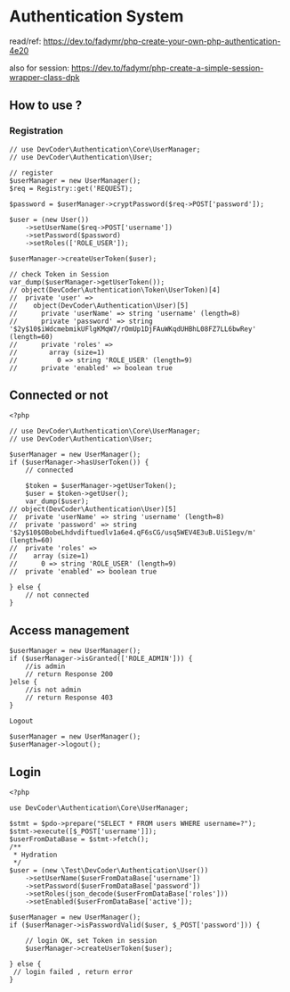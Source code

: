 # Authentication System

read/ref: https://dev.to/fadymr/php-create-your-own-php-authentication-4e20

also for session: https://dev.to/fadymr/php-create-a-simple-session-wrapper-class-dpk



## How to use ?


### Registration


    // use DevCoder\Authentication\Core\UserManager;
    // use DevCoder\Authentication\User;

    // register
    $userManager = new UserManager();
    $req = Registry::get('REQUEST);

    $password = $userManager->cryptPassword($req->POST['password']);
    
    $user = (new User())
        ->setUserName($req->POST['username'])
        ->setPassword($password)
        ->setRoles(['ROLE_USER']);

    $userManager->createUserToken($user);

    // check Token in Session
    var_dump($userManager->getUserToken());
    // object(DevCoder\Authentication\Token\UserToken)[4]
    //  private 'user' => 
    //    object(DevCoder\Authentication\User)[5]
    //      private 'userName' => string 'username' (length=8)
    //      private 'password' => string '$2y$10$iWdcmebmikUFlgKMqW7/rOmUp1DjFAuWKqdUHBhL08FZ7LL6bwRey' (length=60)
    //      private 'roles' => 
    //        array (size=1)
    //          0 => string 'ROLE_USER' (length=9)
    //      private 'enabled' => boolean true


## Connected or not

    <?php

    // use DevCoder\Authentication\Core\UserManager;
    // use DevCoder\Authentication\User;

    $userManager = new UserManager();
    if ($userManager->hasUserToken()) {
        // connected

        $token = $userManager->getUserToken();
        $user = $token->getUser();
        var_dump($user);
    // object(DevCoder\Authentication\User)[5]
    //  private 'userName' => string 'username' (length=8)
    //  private 'password' => string '$2y$10$OBobeLhdvdiftuedlv1a6e4.qF6sCG/usq5WEV4E3uB.UiS1egv/m' (length=60)
    //  private 'roles' => 
    //    array (size=1)
    //      0 => string 'ROLE_USER' (length=9)
    //  private 'enabled' => boolean true

    } else {
        // not connected
    }


## Access management

    $userManager = new UserManager();
    if ($userManager->isGranted(['ROLE_ADMIN'])) {
        //is admin
        // return Response 200
    }else {
        //is not admin
        // return Response 403
    }

    Logout

    $userManager = new UserManager();
    $userManager->logout();


## Login

    <?php

    use DevCoder\Authentication\Core\UserManager;

    $stmt = $pdo->prepare("SELECT * FROM users WHERE username=?");
    $stmt->execute([$_POST['username']]);
    $userFromDataBase = $stmt->fetch();
    /**
     * Hydration
     */
    $user = (new \Test\DevCoder\Authentication\User())
        ->setUserName($userFromDataBase['username'])
        ->setPassword($userFromDataBase['password'])
        ->setRoles(json_decode($userFromDataBase['roles']))
        ->setEnabled($userFromDataBase['active']);

    $userManager = new UserManager();
    if ($userManager->isPasswordValid($user, $_POST['password'])) {

        // login OK, set Token in session
        $userManager->createUserToken($user);

    } else {
     // login failed , return error
    }
